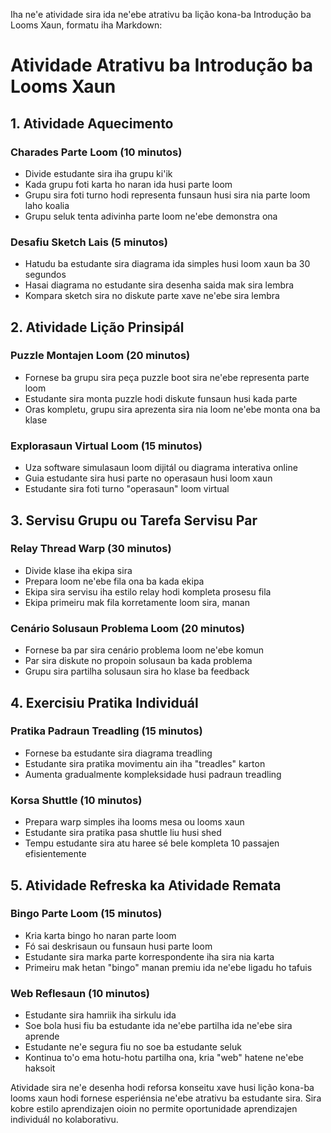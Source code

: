 Iha ne'e atividade sira ida ne'ebe atrativu ba lição kona-ba Introdução ba Looms Xaun, formatu iha Markdown:

# Atividade Atrativu ba Introdução ba Looms Xaun

## 1. Atividade Aquecimento

### Charades Parte Loom (10 minutos)
- Divide estudante sira iha grupu ki'ik
- Kada grupu foti karta ho naran ida husi parte loom
- Grupu sira foti turno hodi representa funsaun husi sira nia parte loom laho koalia
- Grupu seluk tenta adivinha parte loom ne'ebe demonstra ona

### Desafiu Sketch Lais (5 minutos)
- Hatudu ba estudante sira diagrama ida simples husi loom xaun ba 30 segundos
- Hasai diagrama no estudante sira desenha saida mak sira lembra
- Kompara sketch sira no diskute parte xave ne'ebe sira lembra

## 2. Atividade Lição Prinsipál

### Puzzle Montajen Loom (20 minutos)
- Fornese ba grupu sira peça puzzle boot sira ne'ebe representa parte loom
- Estudante sira monta puzzle hodi diskute funsaun husi kada parte
- Oras kompletu, grupu sira aprezenta sira nia loom ne'ebe monta ona ba klase

### Explorasaun Virtual Loom (15 minutos)
- Uza software simulasaun loom dijitál ou diagrama interativa online
- Guia estudante sira husi parte no operasaun husi loom xaun
- Estudante sira foti turno "operasaun" loom virtual

## 3. Servisu Grupu ou Tarefa Servisu Par

### Relay Thread Warp (30 minutos)
- Divide klase iha ekipa sira
- Prepara loom ne'ebe fila ona ba kada ekipa
- Ekipa sira servisu iha estilo relay hodi kompleta prosesu fila
- Ekipa primeiru mak fila korretamente loom sira, manan

### Cenário Solusaun Problema Loom (20 minutos)
- Fornese ba par sira cenário problema loom ne'ebe komun
- Par sira diskute no propoin solusaun ba kada problema
- Grupu sira partilha solusaun sira ho klase ba feedback

## 4. Exercisiu Pratika Individuál

### Pratika Padraun Treadling (15 minutos)
- Fornese ba estudante sira diagrama treadling
- Estudante sira pratika movimentu ain iha "treadles" karton
- Aumenta gradualmente kompleksidade husi padraun treadling

### Korsa Shuttle (10 minutos)
- Prepara warp simples iha looms mesa ou looms xaun
- Estudante sira pratika pasa shuttle liu husi shed
- Tempu estudante sira atu haree sé bele kompleta 10 passajen efisientemente

## 5. Atividade Refreska ka Atividade Remata

### Bingo Parte Loom (15 minutos)
- Kria karta bingo ho naran parte loom
- Fó sai deskrisaun ou funsaun husi parte loom
- Estudante sira marka parte korrespondente iha sira nia karta
- Primeiru mak hetan "bingo" manan premiu ida ne'ebe ligadu ho tafuis

### Web Reflesaun (10 minutos)
- Estudante sira hamriik iha sirkulu ida
- Soe bola husi fiu ba estudante ida ne'ebe partilha ida ne'ebe sira aprende
- Estudante ne'e segura fiu no soe ba estudante seluk
- Kontinua to'o ema hotu-hotu partilha ona, kria "web" hatene ne'ebe haksoit

Atividade sira ne'e desenha hodi reforsa konseitu xave husi lição kona-ba looms xaun hodi fornese esperiénsia ne'ebe atrativu ba estudante sira. Sira kobre estilo aprendizajen oioin no permite oportunidade aprendizajen individuál no kolaborativu.